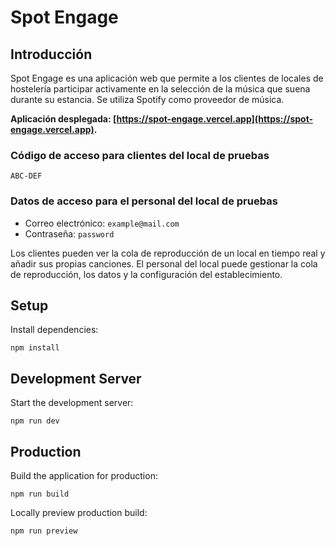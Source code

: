 # Spot Engage

## Introducción
Spot Engage es una aplicación web que permite a los clientes de locales de hostelería participar activamente en la selección de la música que suena durante su estancia. Se utiliza Spotify como proveedor de música.

**Aplicación desplegada: [https://spot-engage.vercel.app](https://spot-engage.vercel.app).**

### Código de acceso para clientes del local de pruebas
``ABC-DEF``

### Datos de acceso para el personal del local de pruebas
- Correo electrónico: ``example@mail.com``
- Contraseña: ``password``

Los clientes pueden ver la cola de reproducción de un local en tiempo real y añadir sus propias canciones. El personal del local puede gestionar la cola de reproducción, los datos y la configuración del establecimiento.

## Setup

Install dependencies:

```
npm install
```

## Development Server

Start the development server:

```
npm run dev
```

## Production

Build the application for production:

```
npm run build
```

Locally preview production build:

```
npm run preview
```
